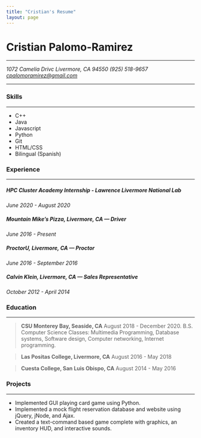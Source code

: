 ```yaml
---
title: "Cristian's Resume"
layout: page
---
```


# Cristian Palomo-Ramirez

---
*1072 Camelia Drivc
Livermore, CA 94550
(925) 518-9657
cpalomoramirez@gmail.com*

---

### Skills
---
  - C++
  - Java
  - Javascript
  - Python
  - Git
  - HTML/CSS
  - Bilingual (Spanish)
  
### Experience
---
##### HPC Cluster Academy Internship - Lawrence Livermore National Lab
*June 2020 - August 2020*

##### Mountain Mike’s Pizza, Livermore, CA — Driver
*June 2016 - Present*

##### ProctorU, Livermore, CA — Proctor
*June 2016 - September 2016*

##### Calvin Klein, Livermore, CA — Sales Representative
*October 2012 - April 2014*

### Education
---
> **CSU Monterey Bay, Seaside, CA**
August 2018 - December 2020. B.S. Computer Science
Classes: Multimedia Programming, Database systems, Software design, Computer networking, Internet programming.

> **Las Positas College, Livermore, CA**
August 2016 - May 2018

> **Cuesta College, San Luis Obispo, CA**
August 2014 - May 2016

### Projects
---
- Implemented GUI playing card game using Python.
- Implemented a mock flight reservation database and website using jQuery, jNode, and Ajax.
- Created a text-command based game complete with graphics, an inventory HUD, and interactive sounds.